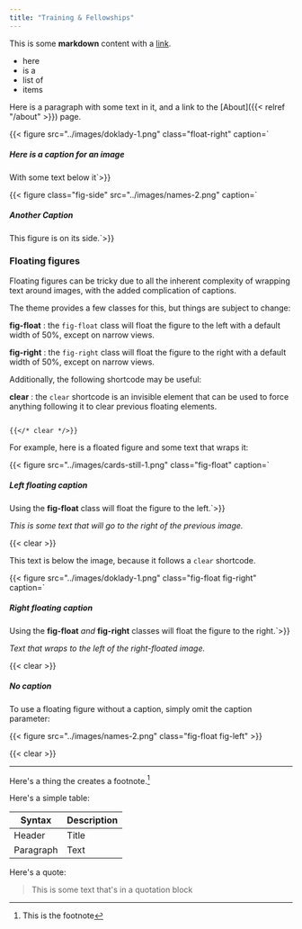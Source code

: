```yaml
---
title: "Training & Fellowships"
---
```


This is some **markdown** content with a [link]().

* here
* is a 
* list of
* items

Here is a paragraph with some text in it, and a link to the 
[About]({{< relref "/about" >}}) page.

{{< figure src="../images/doklady-1.png" class="float-right" caption=`
##### Here is a caption for an image

With some text below it`>}}

{{< figure class="fig-side" src="../images/names-2.png" caption=`
##### Another Caption

This figure is on its side.`>}}

### Floating figures

Floating figures can be tricky due to all the inherent complexity
of wrapping text around images, with the added complication of captions.

The theme provides a few classes for this, but things are subject to change:

**fig-float**
: the ``fig-float`` class will float the figure to the left with a default
  width of 50%, except on narrow views.

**fig-right**
: the ``fig-right`` class will float the figure to the right with a default
  width of 50%, except on narrow views.

Additionally, the following shortcode may be useful:

**clear**
: the ``clear`` shortcode is an invisible element that can be used to force
  anything following it to clear previous floating elements.

```go-html-template

{{</* clear */>}} 

```

For example, here is a floated figure and some text that wraps it:

{{< figure src="../images/cards-still-1.png" class="fig-float" caption=`
##### Left floating caption

Using the **fig-float** class will float the figure to the left.`>}}

_This is some text that will go to the right of the previous image._

{{< clear >}}

This text is below the image, because it follows a ``clear`` shortcode.

{{< figure src="../images/doklady-1.png" class="fig-float fig-right" caption=`
##### Right floating caption

Using the **fig-float** _and_ **fig-right** classes will float the figure to the right.`>}}

_Text that wraps to the left of the right-floated image._

{{< clear >}}

##### No caption

To use a floating figure without a caption, simply omit the caption parameter:

{{< figure src="../images/names-2.png" class="fig-float fig-left" >}}

{{< clear >}}

---

Here's a thing the creates a footnote.[^1]

Here's a simple table:

| Syntax      | Description |
| ----------- | ----------- |
| Header      | Title       |
| Paragraph   | Text        |

Here's a quote:

> This is some text that's in a quotation block

[^1]: This is the footnote